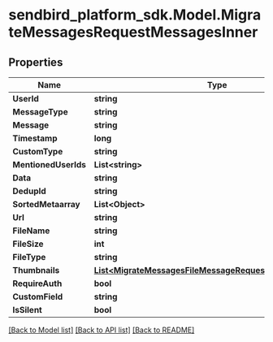 
# sendbird_platform_sdk.Model.MigrateMessagesRequestMessagesInner

## Properties

Name | Type | Description | Notes
------------ | ------------- | ------------- | -------------
**UserId** | **string** |  | 
**MessageType** | **string** |  | 
**Message** | **string** |  | 
**Timestamp** | **long** |  | 
**CustomType** | **string** |  | [optional] 
**MentionedUserIds** | **List&lt;string&gt;** |  | [optional] 
**Data** | **string** |  | [optional] 
**DedupId** | **string** |  | [optional] 
**SortedMetaarray** | **List&lt;Object&gt;** |  | [optional] 
**Url** | **string** |  | 
**FileName** | **string** |  | [optional] 
**FileSize** | **int** |  | [optional] 
**FileType** | **string** |  | [optional] 
**Thumbnails** | [**List&lt;MigrateMessagesFileMessageRequestThumbnailsInner&gt;**](MigrateMessagesFileMessageRequestThumbnailsInner.md) |  | [optional] 
**RequireAuth** | **bool** |  | [optional] 
**CustomField** | **string** |  | [optional] 
**IsSilent** | **bool** |  | [optional] 

[[Back to Model list]](../README.md#documentation-for-models)
[[Back to API list]](../README.md#documentation-for-api-endpoints)
[[Back to README]](../README.md)

